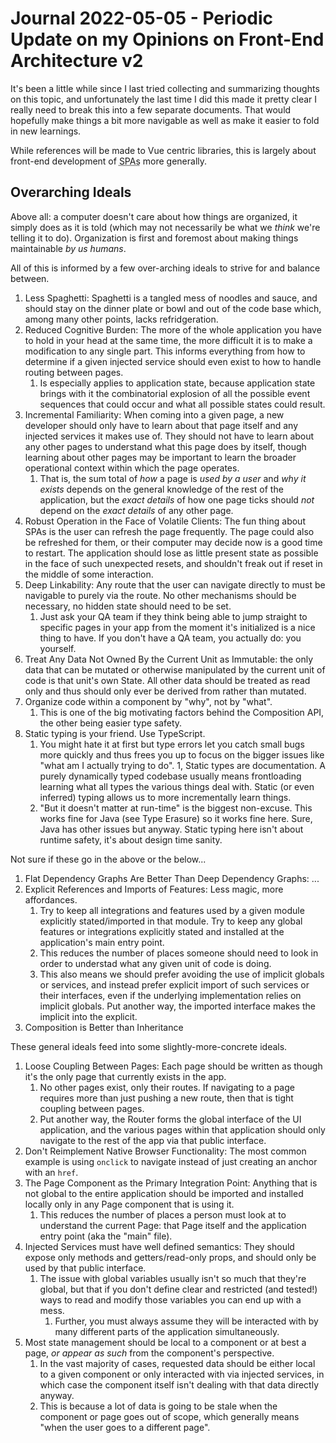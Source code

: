 Journal 2022-05-05 - Periodic Update on my Opinions on Front-End Architecture v2
================================================================================

It's been a little while since I last tried collecting and summarizing thoughts on this topic, and unfortunately the last time I did this made it pretty clear I really need to break this into a few separate documents.  That would hopefully make things a bit more navigable as well as make it easier to fold in new learnings.

While references will be made to Vue centric libraries, this is largely about front-end development of <abbr title="Single Page Applications, no sapping sentries here ... maybe sapping your will to live, though">SPAs</abbr> more generally.



## Overarching Ideals

Above all: a computer doesn't care about how things are organized, it simply does as it is told (which may not necessarily be what we _think_ we're telling it to do).  Organization is first and foremost about making things maintainable _by us humans_.

All of this is informed by a few over-arching ideals to strive for and balance between.

1. Less Spaghetti: Spaghetti is a tangled mess of noodles and sauce, and should stay on the dinner plate or bowl and out of the code base which, among many other points, lacks refridgeration.
1. Reduced Cognitive Burden: The more of the whole application you have to hold in your head at the same time, the more difficult it is to make a modification to any single part.  This informs everything from how to determine if a given injected service should even exist to how to handle routing between pages.
    1. Is especially applies to application state, because application state brings with it the combinatorial explosion of all the possible event sequences that could occur and what all possible states could result.
1. Incremental Familiarity: When coming into a given page, a new developer should only have to learn about that page itself and any injected services it makes use of.  They should not have to learn about any other pages to understand what this page does by itself, though learning about other pages may be important to learn the broader operational context within which the page operates.
    1. That is, the sum total of _how_ a page is _used by a user_ and _why it exists_ depends on the general knowledge of the rest of the application, but the _exact details_ of how one page ticks should _not_ depend on the _exact details_ of any other page.
1. Robust Operation in the Face of Volatile Clients: The fun thing about SPAs is the user can refresh the page frequently.  The page could also be refreshed for them, or their computer may decide now is a good time to restart.  The application should lose as little present state as possible in the face of such unexpected resets, and shouldn't freak out if reset in the middle of some interaction.
1. Deep Linkability: Any route that the user can navigate directly to must be navigable to purely via the route.  No other mechanisms should be necessary, no hidden state should need to be set.
    1. Just ask your QA team if they think being able to jump straight to specific pages in your app from the moment it's initialized is a nice thing to have.  If you don't have a QA team, you actually do: you yourself.
1. Treat Any Data Not Owned By the Current Unit as Immutable: the only data that can be mutated or otherwise manipulated by the current unit of code is that unit's own State.  All other data should be treated as read only and thus should only ever be derived from rather than mutated.
1. Organize code within a component by "why", not by "what".
    1. This is one of the big motivating factors behind the Composition API, the other being easier type safety.
1. Static typing is your friend.  Use TypeScript.
    1. You might hate it at first but type errors let you catch small bugs more quickly and thus frees you up to focus on the bigger issues like "what am I actually trying to do".
    1, Static types are documentation.  A purely dynamically typed codebase usually means frontloading learning what all types the various things deal with.  Static (or even inferred) typing allows us to more incrementally learn things.
    1. "But it doesn't matter at run-time" is the biggest non-excuse.  This works fine for Java (see Type Erasure) so it works fine here.  Sure, Java has other issues but anyway.  Static typing here isn't about runtime safety, it's about design time sanity.

Not sure if these go in the above or the below...

1. Flat Dependency Graphs Are Better Than Deep Dependency Graphs: ...
1. Explicit References and Imports of Features: Less magic, more affordances.
    1. Try to keep all integrations and features used by a given module explicitly stated/imported in that module.  Try to keep any global features or integrations explicitly stated and installed at the application's main entry point.
    1. This reduces the number of places someone should need to look in order to understad what any given unit of code is doing.
    1. This also means we should prefer avoiding the use of implicit globals or services, and instead prefer explicit import of such services or their interfaces, even if the underlying implementation relies on implicit globals.  Put another way, the imported interface makes the implicit into the explicit.
1. Composition is Better than Inheritance

These general ideals feed into some slightly-more-concrete ideals.

1. Loose Coupling Between Pages: Each page should be written as though it's the only page that currently exists in the app.
    1. No other pages exist, only their routes.  If navigating to a page requires more than just pushing a new route, then that is tight coupling between pages.
    2. Put another way, the Router forms the global interface of the UI application, and the various pages within that application should only navigate to the rest of the app via that public interface.
1. Don't Reimplement Native Browser Functionality: The most common example is using `onclick` to navigate instead of just creating an anchor with an `href`.
1. The Page Component as the Primary Integration Point: Anything that is not global to the entire application should be imported and installed locally only in any Page component that is using it.
    1. This reduces the number of places a person must look at to understand the current Page: that Page itself and the application entry point (aka the "main" file).
1. Injected Services must have well defined semantics: They should expose only methods and getters/read-only props, and should only be used by that public interface.
    1. The issue with global variables usually isn't so much that they're global, but that if you don't define clear and restricted (and tested!) ways to read and modify those variables you can end up with a mess.
        1. Further, you must always assume they will be interacted with by many different parts of the application simultaneously.
1. Most state management should be local to a component or at best a page, _or appear as such_ from the component's perspective.
    1. In the vast majority of cases, requested data should be either local to a given component or only interacted with via injected services, in which case the component itself isn't dealing with that data directly anyway.
    2. This is because a lot of data is going to be stale when the component or page goes out of scope, which generally means "when the user goes to a different page".
